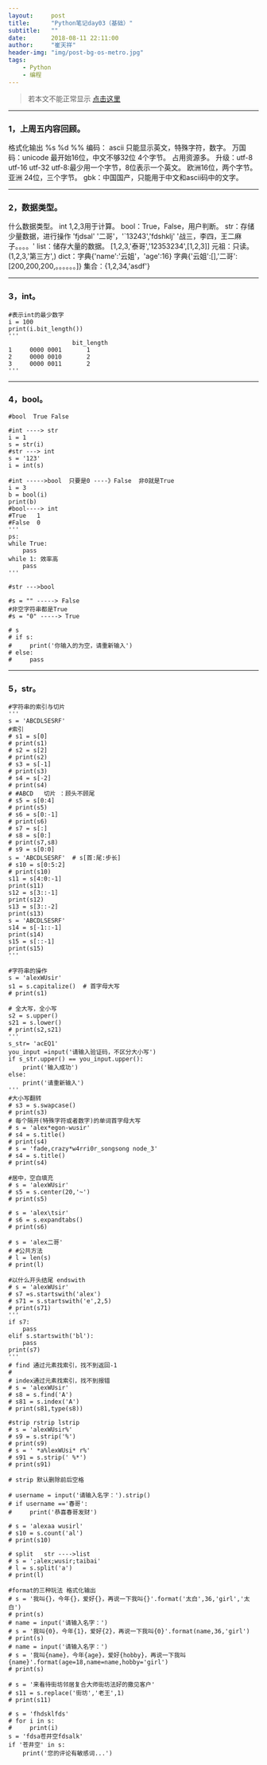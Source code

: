 ```yaml
---
layout:     post
title:      "Python笔记day03（基础）"
subtitle:   ""
date:       2018-08-11 22:11:00
author:     "崔天祥"
header-img: "img/post-bg-os-metro.jpg"
tags:
    - Python
    - 编程
---
```


> 若本文不能正常显示 [点击这里](https://blog.csdn.net/qq_34755081/article/details/81591658)

----------

### 1，上周五内容回顾。
   格式化输出
            %s  %d
            %%
    编码：
        ascii 只能显示英文，特殊字符，数字。
           万国码：unicode 最开始16位，中文不够32位 4个字节。
                   占用资源多。
           升级：utf-8 utf-16 utf-32
           utf-8:最少用一个字节，8位表示一个英文。
                   欧洲16位，两个字节。
                   亚洲 24位，三个字节。
           gbk：中国国产，只能用于中文和ascii码中的文字。

----------


### 2，数据类型。
什么数据类型。
    int 1,2,3用于计算。
    bool：True，False，用户判断。
    str：存储少量数据，进行操作
    'fjdsal' '二哥'，'`13243','fdshklj'
    '战三，李四，王二麻子。。。。'
    list：储存大量的数据。
        [1,2,3,'泰哥','12353234',[1,2,3]]
    元祖：只读。
        (1,2,3,'第三方',)
    dict：字典{'name':'云姐'，'age':16}
           字典{'云姐':[],'二哥':[200,200,200,。。。。。。]}
   集合：{1,2,34,'asdf'}


----------


### 3，int。

```
#表示int的最少数字
i = 100
print(i.bit_length())
'''
                  bit_length
1     0000 0001       1
2     0000 0010       2
3     0000 0011       2
'''
```


----------


### 4，bool。

```
#bool  True False

#int ----> str
i = 1
s = str(i)
#str ---> int
s = '123'
i = int(s)

#int ----->bool  只要是0 ----》False  非0就是True
i = 3
b = bool(i)
print(b)
#bool----> int
#True   1
#False  0
'''
ps:
while True:
    pass
while 1: 效率高
    pass
'''

#str --->bool

#s = "" -----> False
#非空字符串都是True
#s = "0" -----> True

# s
# if s:
#     print('你输入的为空，请重新输入')
# else:
#     pass

```


----------


### 5，str。

```
#字符串的索引与切片
'''
s = 'ABCDLSESRF'
#索引
# s1 = s[0]
# print(s1)
# s2 = s[2]
# print(s2)
# s3 = s[-1]
# print(s3)
# s4 = s[-2]
# print(s4)
# #ABCD   切片 ：顾头不顾尾
# s5 = s[0:4]
# print(s5)
# s6 = s[0:-1]
# print(s6)
# s7 = s[:]
# s8 = s[0:]
# print(s7,s8)
# s9 = s[0:0]
s = 'ABCDLSESRF'  # s[首:尾:步长]
# s10 = s[0:5:2]
# print(s10)
s11 = s[4:0:-1]
print(s11)
s12 = s[3::-1]
print(s12)
s13 = s[3::-2]
print(s13)
s = 'ABCDLSESRF'
s14 = s[-1::-1]
print(s14)
s15 = s[::-1]
print(s15)
'''

#字符串的操作
s = 'alexWUsir'
s1 = s.capitalize()  # 首字母大写
# print(s1)

# 全大写，全小写
s2 = s.upper()
s21 = s.lower()
# print(s2,s21)
'''
s_str= 'acEQ1'
you_input =input('请输入验证码，不区分大小写')
if s_str.upper() == you_input.upper():
    print('输入成功')
else:
    print('请重新输入')
'''
#大小写翻转
# s3 = s.swapcase()
# print(s3)
# 每个隔开(特殊字符或者数字)的单词首字母大写
# s = 'alex*egon-wusir'
# s4 = s.title()
# print(s4)
# s = 'fade,crazy*w4rri0r_songsong node_3'
# s4 = s.title()
# print(s4)

#居中，空白填充
# s = 'alexWUsir'
# s5 = s.center(20,'~')
# print(s5)

# s = 'alex\tsir'
# s6 = s.expandtabs()
# print(s6)

# s = 'alex二哥'
# #公共方法
# l = len(s)
# print(l)

#以什么开头结尾 endswith
# s = 'alexWUsir'
# s7 =s.startswith('alex')
# s71 = s.startswith('e',2,5)
# print(s71)
'''
if s7:
    pass
elif s.startswith('bl'):
    pass
print(s7)
'''
# find 通过元素找索引，找不到返回-1
#
# index通过元素找索引，找不到报错
# s = 'alexWUsir'
# s8 = s.find('A')
# s81 = s.index('A')
# print(s81,type(s8))

#strip rstrip lstrip
# s = 'alexWUsir%'
# s9 = s.strip('%')
# print(s9)
# s = ' *a%lexWUsi* r%'
# s91 = s.strip(' %*')
# print(s91)

# strip 默认删除前后空格

# username = input('请输入名字：').strip()
# if username =='春哥':
#     print('恭喜春哥发财')

# s = 'alexaa wusirl'
# s10 = s.count('al')
# print(s10)

# split   str ---->list
# s = ';alex;wusir;taibai'
# l = s.split('a')
# print(l)

#format的三种玩法 格式化输出
# s = '我叫{}，今年{}，爱好{}，再说一下我叫{}'.format('太白',36,'girl','太白')
# print(s)
# name = input('请输入名字：')
# s = '我叫{0}，今年{1}，爱好{2}，再说一下我叫{0}'.format(name,36,'girl')
# print(s)
# name = input('请输入名字：')
# s = '我叫{name}，今年{age}，爱好{hobby}，再说一下我叫{name}'.format(age=18,name=name,hobby='girl')
# print(s)

# s = '来看待街坊邻居复合大师街坊法好的撒见客户'
# s11 = s.replace('街坊','老王',1)
# print(s11)

# s = 'fhdsklfds'
# for i in s:
#     print(i)
s = 'fdsa苍井空fdsalk'
if '苍井空' in s:
    print('您的评论有敏感词...')
```
